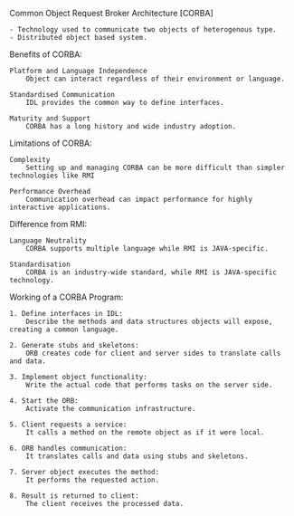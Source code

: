 Common Object Request Broker Architecture [CORBA]

    - Technology used to communicate two objects of heterogenous type.
    - Distributed object based system.

Benefits of CORBA:

    Platform and Language Independence
        Object can interact regardless of their environment or language.
    
    Standardised Communication
        IDL provides the common way to define interfaces.

    Maturity and Support
        CORBA has a long history and wide industry adoption.

Limitations of CORBA:

    Complexity
        Setting up and managing CORBA can be more difficult than simpler technologies like RMI

    Performance Overhead
        Communication overhead can impact performance for highly interactive applications.

Difference from RMI:

    Language Neutrality
        CORBA supports multiple language while RMI is JAVA-specific.

    Standardisation
        CORBA is an industry-wide standard, while RMI is JAVA-specific technology.


Working of a CORBA Program:

    1. Define interfaces in IDL:
        Describe the methods and data structures objects will expose, creating a common language.

    2. Generate stubs and skeletons:
        ORB creates code for client and server sides to translate calls and data.

    3. Implement object functionality:
        Write the actual code that performs tasks on the server side.

    4. Start the ORB:
        Activate the communication infrastructure.
    
    5. Client requests a service:
        It calls a method on the remote object as if it were local.

    6. ORB handles communication:
        It translates calls and data using stubs and skeletons.

    7. Server object executes the method:
        It performs the requested action.

    8. Result is returned to client:
        The client receives the processed data.

